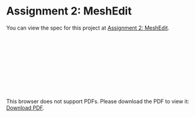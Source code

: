 # Assignment 2: MeshEdit

You can view the spec for this project at [Assignment 2: MeshEdit](https://cs184.eecs.berkeley.edu/sp21/docs/proj2).

<object data="https://www.africau.edu/images/default/sample.pdf" type="application/pdf" width="700px" height="700px">
    <embed src="https://www.africau.edu/images/default/sample.pdf">
        <p>This browser does not support PDFs. Please download the PDF to view it: <a href="http://yoursite.com/the.pdf">Download PDF</a>.</p>
    </embed>
</object>
